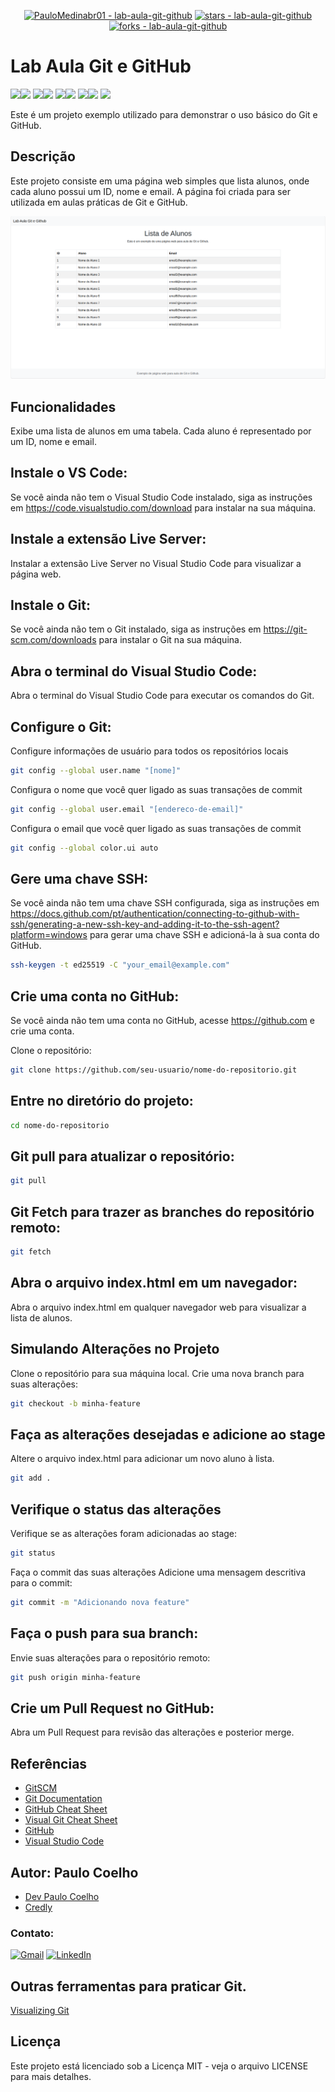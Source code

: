 <div align="center">

[![PauloMedinabr01 - lab-aula-git-github](https://img.shields.io/static/v1?label=PauloMedinabr01&message=lab-aula-git-github&color=blue&logo=github)](https://github.com/PauloMedinabr01/lab-aula-git-github "Go to GitHub repo")
[![stars - lab-aula-git-github](https://img.shields.io/github/stars/PauloMedinabr01/lab-aula-git-github?style=social)](https://github.com/PauloMedinabr01/lab-aula-git-github)
[![forks - lab-aula-git-github](https://img.shields.io/github/forks/PauloMedinabr01/lab-aula-git-github?style=social)](https://github.com/PauloMedinabr01/lab-aula-git-github)

</div>

# Lab Aula Git e GitHub

<img src="https://img.shields.io/badge/HTML5-E34F26?style=for-the-badge&logo=html5&logoColor=white"><img src="https://img.shields.io/badge/CSS3-1572B6?style=for-the-badge&logo=css3&logoColor=white">
<img src="https://img.shields.io/badge/JavaScript-F7DF1E?style=for-the-badge&logo=javascript&logoColor=black"><img src="https://img.shields.io/badge/Ubuntu-E95420?style=for-the-badge&logo=ubuntu&logoColor=white">
<img src="https://img.shields.io/badge/GIT-E44C30?style=for-the-badge&logo=git&logoColor=white"><img src="https://img.shields.io/badge/GitHub-100000?style=for-the-badge&logo=github&logoColor=white">
<img src="https://img.shields.io/badge/Windows-0078D6?style=for-the-badge&logo=windows&logoColor=white"><img src="https://img.shields.io/badge/Visual_Studio_Code-0078D6?style=for-the-badge&logo=visual-studio-code&logoColor=white">
<img src="https://img.shields.io/badge/Markdown-000000?style=for-the-badge&logo=markdown&logoColor=white">

Este é um projeto exemplo utilizado para demonstrar o uso básico do Git e GitHub.

## Descrição

Este projeto consiste em uma página web simples que lista alunos, onde cada aluno possui um ID, nome e email. A página
foi criada para ser utilizada em aulas práticas de Git e GitHub.

<img src="img.png">

## Funcionalidades

Exibe uma lista de alunos em uma tabela. Cada aluno é representado por um ID, nome e email.

## Instale o VS Code:

Se você ainda não tem o Visual Studio Code instalado, siga as instruções em https://code.visualstudio.com/download para
instalar na sua máquina.

## Instale a extensão Live Server:

Instalar a extensão Live Server no Visual Studio Code para visualizar a página web.

## Instale o Git:

Se você ainda não tem o Git instalado, siga as instruções em https://git-scm.com/downloads para instalar o Git na sua
máquina.

## Abra o terminal do Visual Studio Code:

Abra o terminal do Visual Studio Code para executar os comandos do Git.

## Configure o Git:

Configure informações de usuário para todos os repositórios locais

```bash
git config --global user.name "[nome]"
```

Configura o nome que você quer ligado as suas transações de
commit

```bash
git config --global user.email "[endereco-de-email]"
```

Configura o email que você quer ligado as suas transações de commit

```bash
git config --global color.ui auto
```  

## Gere uma chave SSH:

Se você ainda não tem uma chave SSH configurada, siga as instruções
em https://docs.github.com/pt/authentication/connecting-to-github-with-ssh/generating-a-new-ssh-key-and-adding-it-to-the-ssh-agent?platform=windows
para gerar uma chave SSH e adicioná-la à sua conta do GitHub.

```bash
ssh-keygen -t ed25519 -C "your_email@example.com"
```

## Crie uma conta no GitHub:

Se você ainda não tem uma conta no GitHub, acesse https://github.com e crie uma conta.

Clone o repositório:

```bash
git clone https://github.com/seu-usuario/nome-do-repositorio.git
```

## Entre no diretório do projeto:

```bash
cd nome-do-repositorio
```

## Git pull para atualizar o repositório:

```bash
git pull
```

## Git Fetch para trazer as branches do repositório remoto:

```bash
git fetch
```

## Abra o arquivo index.html em um navegador:

Abra o arquivo index.html em qualquer navegador web para visualizar a lista de alunos.

## Simulando Alterações no Projeto

Clone o repositório para sua máquina local.
Crie uma nova branch para suas alterações:

```bash
git checkout -b minha-feature
```

## Faça as alterações desejadas e adicione ao stage

Altere o arquivo index.html para adicionar um novo aluno à lista.

```bash
git add .
```

## Verifique o status das alterações

Verifique se as alterações foram adicionadas ao stage:

```bash
git status
```

Faça o commit das suas alterações
Adicione uma mensagem descritiva para o commit:

```bash
git commit -m "Adicionando nova feature"
```

## Faça o push para sua branch:

Envie suas alterações para o repositório remoto:

```bash
git push origin minha-feature
```

## Crie um Pull Request no GitHub:

Abra um Pull Request para revisão das alterações e posterior merge.

## Referências

- [GitSCM](https://git-scm.com/)
- [Git Documentation](https://git-scm.com/doc)
- [GitHub Cheat Sheet](https://training.github.com/)
- [Visual Git Cheat Sheet](https://ndpsoftware.com/git-cheatsheet.html#loc=index;)
- [GitHub](https://github.com/)
- [Visual Studio Code](https://code.visualstudio.com/)

## Autor: Paulo Coelho

- [Dev Paulo Coelho](https://devpaulocoelho.com/)
- [Credly](https://www.credly.com/users/paulo-henrique-medina-coelho)

### Contato:

[![Gmail](https://img.shields.io/badge/Gmail-D14836?style=for-the-badge&logo=gmail&logoColor=white)](mailto:paulomedinabr01@gmail.com)
[![LinkedIn](https://img.shields.io/badge/LinkedIn-0077B5?style=for-the-badge&logo=linkedin&logoColor=white)](https://www.linkedin.com/in/paulohcoelho/)

## Outras ferramentas para praticar Git.

[Visualizing Git](https://git-school.github.io/visualizing-git/)

## Licença

Este projeto está licenciado sob a Licença MIT - veja o arquivo LICENSE para mais detalhes.

